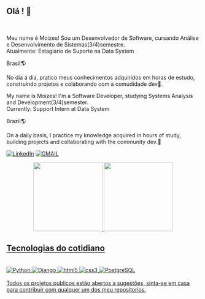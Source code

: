 ## Olá ! 👋
<br>

Meu nome é Moizes!
Sou um Desenvolvedor de Software, cursando Análise e Desenvolvimento de Sistemas(3/4)semestre. <br>
Atualmente: Estagiario de Suporte na Data System
<br/>

Brasil🌎

No dia á dia, pratico meus conhecimentos adquiridos em horas de estudo, construindo projetos e colaborando com a comudidade dev🧙.

My name is Moizes! 
I'm a Software Developer, studying Systems Analysis and Development(3/4)semester.<br>
Currently: Support Intern at Data System

Brazil🌎

On a daily basis, I practice my knowledge acquired in hours of study, building projects and collaborating with the community dev.🧙

<!--
**MoizesFerreir/MoizesFerreir** is a ✨ _special_ ✨ repository because its `README.md` (this file) appears on your GitHub profile.

Here are some ideas to get you started:

- 🔭 I’m currently working on ...
- 🌱 I’m currently learning ...
- 👯 I’m looking to collaborate on ...
- 🤔 I’m looking for help with ...
- 💬 Ask me about ...
- 📫 How to reach me: ...
- 😄 Pronouns: ...
- ⚡ Fun fact: ...
-->

[![LinkedIn](https://img.shields.io/badge/LinkedIn-0077B5?style=for-the-badge&logo=linkedin&logoColor=white
)](https://www.linkedin.com/in/moizesdevback/)
[![GMAIL](	https://img.shields.io/badge/Gmail-D14836?style=for-the-badge&logo=gmail&logoColor=white)](mailto:konas300@mgmail.com)

<div align="center">
  <a href="https://github.com/MoizesFerreir">
  <img height="180em" src="https://github-readme-stats.vercel.app/api?username=MoizesFerreir&show_icons=true&theme=dracula&include_all_commits=true&count_private=true"/>
  <img height="180em" src="https://github-readme-stats.vercel.app/api/top-langs/?username=MoizesFerreir&layout=compact&langs_count=7&theme=dracula"/>
</div>
 
 ## Tecnologias do cotidiano
 
 <div style="display: inline_block"><br/>
   <img align="center" alt="Python" src="https://img.shields.io/badge/Python-3776AB?style=for-the-badge&logo=python&logoColor=white"/>
   <img align="center" alt="Django" src="https://img.shields.io/badge/Django-092E20?style=for-the-badge&logo=django&logoColor=white"/>
   <img align="center" alt="html5" src="https://img.shields.io/badge/HTML5-E34F26?style=for-the-badge&logo=html5&logoColor=white"/>
   <img align="center" alt="css3" src="https://img.shields.io/badge/CSS3-1572B6?style=for-the-badge&logo=css3&logoColor=white"/>
   <img align="center" alt="PostgreSQL" src="https://img.shields.io/badge/PostgreSQL-316192?style=for-the-badge&logo=postgresql&logoColor=white"/>
  <div/>
  <br/>
Todos os projetos publicos estão abertos a sugestôes, sinta-se em casa para contribuir com qualquer um dos meu repositorios.
